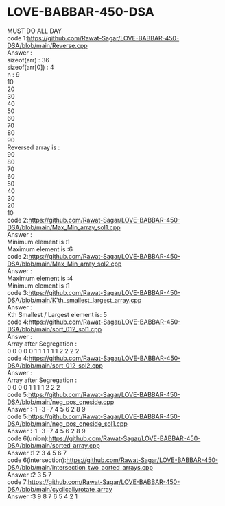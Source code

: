 # LOVE-BABBAR-450-DSA
MUST DO ALL DAY<br>
code 1:https://github.com/Rawat-Sagar/LOVE-BABBAR-450-DSA/blob/main/Reverse.cpp<br>
Answer : <br>
sizeof(arr) : 36 <br>
sizeof(arr[0]) : 4 <br>
n : 9<br>
10 <br>
20 <br>
30 <br>
40 <br>
50 <br>
60 <br>
70 <br>
80 <br>
90 <br>
Reversed array is :<br>
90 <br>
80 <br>
70 <br>
60 <br>
50 <br>
40 <br>
30 <br>
20 <br>
10 <br>
code 2:https://github.com/Rawat-Sagar/LOVE-BABBAR-450-DSA/blob/main/Max_Min_array_sol1.cpp<br>
Answer :<br>
Minimum element is :1<br>
Maximum element is :6<br>
code 2:https://github.com/Rawat-Sagar/LOVE-BABBAR-450-DSA/blob/main/Max_Min_array_sol2.cpp<br>
Answer :<br>
Maximum element is :4<br>
Minimum element is :1<br>
code 3:https://github.com/Rawat-Sagar/LOVE-BABBAR-450-DSA/blob/main/K'th_smallest_largest_array.cpp<br>
Answer :<br>
Kth Smallest / Largest element is: 5<br>
code 4:https://github.com/Rawat-Sagar/LOVE-BABBAR-450-DSA/blob/main/sort_012_sol1.cpp<br>
Answer :<br>
Array after Segregation : <br>
0 0 0 0 0 1 1 1 1 1 1 2 2 2 2 <br>
code 4:https://github.com/Rawat-Sagar/LOVE-BABBAR-450-DSA/blob/main/sort_012_sol2.cpp<br>
Answer :<br>
Array after Segregation :<br>
0 0 0 0 1 1 1 1 2 2 2 <br>
code 5:https://github.com/Rawat-Sagar/LOVE-BABBAR-450-DSA/blob/main/neg_pos_oneside.cpp<br>
Answer :-1 -3 -7 4 5 6 2 8 9 <br>
code 5:https://github.com/Rawat-Sagar/LOVE-BABBAR-450-DSA/blob/main/neg_pos_oneside_sol1.cpp<br>
Answer :-1 -3 -7 4 5 6 2 8 9 <br>
code 6(union):https://github.com/Rawat-Sagar/LOVE-BABBAR-450-DSA/blob/main/sorted_array.cpp<br>
Answer :1 2 3 4 5 6 7 <br>
code 6(intersection):https://github.com/Rawat-Sagar/LOVE-BABBAR-450-DSA/blob/main/intersection_two_aorted_arrays.cpp<br>
Answer :2 3 5 7 <br>
code 7:https://github.com/Rawat-Sagar/LOVE-BABBAR-450-DSA/blob/main/cyclicallyrotate_array<br>
Answer :3 9 8 7 6 5 4 2 1 <br>
